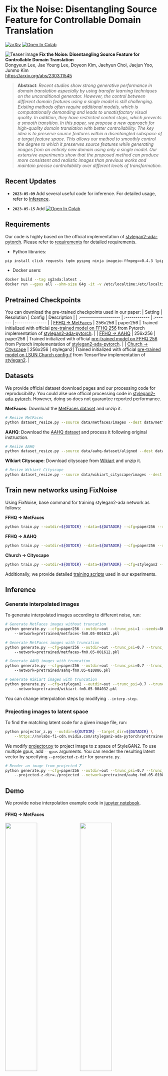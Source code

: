 # Fix the Noise: Disentangling Source Feature for Controllable Domain Translation</sub>

[![arXiv](https://img.shields.io/badge/arXiv-2303.11545-b31b1b.svg)](https://arxiv.org/abs/2303.11545)
[![Open In Colab](https://colab.research.google.com/assets/colab-badge.svg)](https://colab.research.google.com/github/LeeDongYeun/FixNoise/blob/main/demo_colab.ipynb)

![Teaser image](./docs/figure_1.png)
**Fix the Noise: Disentangling Source Feature for Controllable Domain Translation**<br>
Dongyeun Lee, Jae Young Lee, Doyeon Kim, Jaehyun Choi, Jaejun Yoo, Junmo Kim<br>
https://arxiv.org/abs/2303.11545

>**Abstract**: 
*Recent studies show strong generative performance in domain translation especially by using transfer learning techniques on the unconditional generator. However, the control between different domain features using a single model is still challenging. Existing methods often require additional models, which is computationally demanding and leads to unsatisfactory visual quality. In addition, they have restricted control steps, which prevents a smooth transition. In this paper, we propose a new approach for high-quality domain translation with better controllability. The key idea is to preserve source features within a disentangled subspace of a target feature space. This allows our method to smoothly control the degree to which it preserves source features while generating images from an entirely new domain using only a single model. Our extensive experiments show that the proposed method can produce more consistent and realistic images than previous works and maintain precise controllability over different levels of transformation.*

## Recent Updates
* **`2023-05-09`** Add several useful code for inference. For detailed usage, refer to [Inference](#Inference).

* **`2023-05-15`** Add [![Open In Colab](https://colab.research.google.com/assets/colab-badge.svg)](https://colab.research.google.com/github/LeeDongYeun/FixNoise/blob/main/demo_colab.ipynb)

## Requirements
Our code is highly based on the official implementation of [stylegan2-ada-pytorch](https://github.com/NVlabs/stylegan2-ada-pytorch). Please refer to [requirements](https://github.com/NVlabs/stylegan2-ada-pytorch#requirements) for detailed requirements.
* Python libraries:
```bash
pip install click requests tqdm pyspng ninja imageio-ffmpeg==0.4.3 lpips
```
* Docker users:
```bash
docker build --tag sg2ada:latest .
docker run --gpus all --shm-size 64g -it -v /etc/localtime:/etc/localtime:ro -v /mnt:/mnt -v /data:/data --name sg2ada sg2ada /bin/bash
```


## Pretrained Checkpoints
You can download the pre-trained checkpoints used in our paper:
| Setting                 |   Resolution  | Config   |    Description   |
| :--------------------   | :------------ | :------- | :--------------- |
| [FFHQ &rarr; MetFaces](https://drive.google.com/file/d/1Eo4T9KjkzRYdnENXgTpqIUOvaY4-SDeD/view?usp=sharing)    |    256x256    | paper256 | Trained initialized with official [pre-trained model on FFHQ 256](https://nvlabs-fi-cdn.nvidia.com/stylegan2-ada-pytorch/pretrained/transfer-learning-source-nets/) from Pytorch implementation of [stylegan2-ada-pytorch](https://github.com/NVlabs/stylegan2-ada-pytorch). |
| [FFHQ &rarr; AAHQ](https://drive.google.com/file/d/1GzM3icWaSOSGcKfYoidjEaloqc_MyAxX/view?usp=sharing)        |    256x256    | paper256 | Trained initialized with official [pre-trained model on FFHQ 256](https://nvlabs-fi-cdn.nvidia.com/stylegan2-ada-pytorch/pretrained/transfer-learning-source-nets/) from Pytorch implementation of [stylegan2-ada-pytorch](https://github.com/NVlabs/stylegan2-ada-pytorch). |
| [Church &rarr; Cityscape](https://drive.google.com/file/d/1YHa_g5xC_VM5MbHsr3VSfco1_PX1sRkA/view?usp=sharing) |    256x256    | stylegan2| Trained initialized with official [pre-trained model on LSUN Church config-f](https://nvlabs-fi-cdn.nvidia.com/stylegan2/networks/) from Tensorflow implementation of [stylegan2](https://github.com/NVlabs/stylegan2). |

## Datasets
We provide official dataset download pages and our processing code for reproducibility. You could alse use official processing code in [stylegan2-ada-pytorch](https://github.com/NVlabs/stylegan2-ada-pytorch#preparing-datasets). However, doing so does not guarantee reported performance.

**MetFaces**: Download the [MetFaces dataset](https://github.com/NVlabs/metfaces-dataset) and unzip it.
```bash
# Resize MetFaces
python dataset_resize.py --source data/metfaces/images --dest data/metfaces/images256x256
```
**AAHQ**: Download the [AAHQ dataset](https://github.com/onion-liu/aahq-dataset) and process it following original instruction.
```bash
# Resize AAHQ
python dataset_resize.py --source data/aahq-dataset/aligned --dest data/aahq-dataset/images256x256
```
**Wikiart Cityscape**: Download cityscape from [Wikiart](https://www.kaggle.com/datasets/ipythonx/wikiart-gangogh-creating-art-gan) and unzip it.

```bash
# Resize Wikiart Cityscape
python dataset_resize.py --source data/wikiart_cityscape/images --dest data/wikiart_cityscape/images256x256
```

## Train new networks using FixNoise
Using FixNoise, base command for training stylegan2-ada network as follows:

**FFHQ &rarr; MetFaces**
```bash
python train.py --outdir=${OUTDIR} --data=${DATADIR} --cfg=paper256 --resume=ffhq256 --fm=0.05
```
**FFHQ &rarr; AAHQ**
```bash
python train.py --outdir=${OUTDIR} --data=${DATADIR} --cfg=paper256 --resume=ffhq256 --fm=0.05
```
**Church &rarr; Cityscape**
```bash
python train.py --outdir=${OUTDIR} --data=${DATADIR} --cfg=stylegan2 --resume=church256 --fm=0.05
```
Additionally, we provide detailed [training scripts](./scripts/) used in our experiments.

## Inference
### Generate interpolated images
To generate interpolated images according to different noise, run:
```bash
# Generate MetFaces images without truncation
python generate.py --cfg=paper256 --outdir=out --trunc_psi=1 --seeds=865-1000 \\
    --network=pretrained/metfaces-fm0.05-001612.pkl

# Generate MetFaces images with truncation
python generate.py --cfg=paper256 --outdir=out --trunc_psi=0.7 --trunc_cutoff=8 --seeds=865-1000 \\
    --network=pretrained/metfaces-fm0.05-001612.pkl

# Generate AAHQ images with truncation
python generate.py --cfg=paper256 --outdir=out --trunc_psi=0.7 --trunc_cutoff=8 --seeds=865-1000 \\
    --network=pretrained/aahq-fm0.05-010886.pkl

# Generate Wikiart images with truncation
python generate.py --cfg=stylegan2 --outdir=out --trunc_psi=0.7 --trunc_cutoff=8 --seeds=865-1000 \\
    --network=pretrained/wikiart-fm0.05-004032.pkl
```
You can change interpolation steps by modifying `--interp-step`.

### Projecting images to latent space
To find the matching latent code for a given image file, run:
```bash
python projector_z.py --outdir=${OUTDIR} --target_dir=${DATADIR} \
    --https://nvlabs-fi-cdn.nvidia.com/stylegan2-ada-pytorch/pretrained/transfer-learning-source-nets/ffhq-res256-mirror-paper256-noaug.pkl
```
We modify [projector.py](https://github.com/NVlabs/stylegan2-ada-pytorch/blob/main/projector.py) to project image to z space of StyleGAN2. To use multiple gpus, add `--gpus` arguments. You can render the resulting latent vector by specifying `--projected-z-dir` for `generate.py`.
```bash
# Render an image from projected Z
python generate.py --cfg=paper256 --outdir=out --trunc_psi=0.7 --trunc_cutoff=8 \\
    --projected-z-dir=./projected --network=pretrained/aahq-fm0.05-010886.pkl
```

## Demo
We provide noise interpolation example code in [jupyter notebook](./demo.ipynb).

#### FFHQ &rarr; MetFaces
<img src="./docs/interpolation_video/metfaces/noise_interpolation_metfaces00.gif" width="45%"> &nbsp; <img src="./docs/interpolation_video/metfaces/noise_interpolation_metfaces01.gif" width="45%"> \
<img src="./docs/interpolation_video/metfaces/noise_interpolation_metfaces02.gif" width="45%"> &nbsp; <img src="./docs/interpolation_video/metfaces/noise_interpolation_metfaces03.gif" width="45%"> 

#### FFHQ &rarr; AAHQ
<img src="./docs/interpolation_video/aahq/noise_interpolation_aahq00.gif" width="45%"> &nbsp; <img src="./docs/interpolation_video/aahq/noise_interpolation_aahq01.gif" width="45%"> \
<img src="./docs/interpolation_video/aahq/noise_interpolation_aahq02.gif" width="45%"> &nbsp; <img src="./docs/interpolation_video/aahq/noise_interpolation_aahq03.gif" width="45%"> 

#### Church &rarr; Cityscape
<img src="./docs/interpolation_video/cityscape/noise_interpolation_cityscape00.gif" width="45%"> &nbsp; <img src="./docs/interpolation_video/cityscape/noise_interpolation_cityscape01.gif" width="45%"> \
<img src="./docs/interpolation_video/cityscape/noise_interpolation_cityscape02.gif" width="45%"> &nbsp; <img src="./docs/interpolation_video/cityscape/noise_interpolation_cityscape03.gif" width="45%"> 

## Citation
```
@InProceedings{Lee_2023_CVPR,
    author    = {Lee, Dongyeun and Lee, Jae Young and Kim, Doyeon and Choi, Jaehyun and Yoo, Jaejun and Kim, Junmo},
    title     = {Fix the Noise: Disentangling Source Feature for Controllable Domain Translation},
    booktitle = {Proceedings of the IEEE/CVF Conference on Computer Vision and Pattern Recognition (CVPR)},
    month     = {June},
    year      = {2023},
    pages     = {14224-14234}
}

```

## License
The majority of FixNoise is licensed under [CC-BY-NC](https://creativecommons.org/licenses/by-nc/4.0/), however, portions of this project are available under a separate license terms: all codes used or modified from [stylegan2-ada-pytorch](https://github.com/NVlabs/stylegan2-ada-pytorch) is under the [Nvidia Source Code License](https://nvlabs.github.io/stylegan2-ada-pytorch/license.html).
